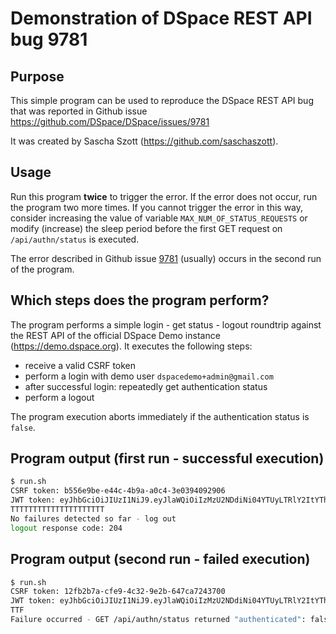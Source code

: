 # Demonstration of DSpace REST API bug 9781

## Purpose

This simple program can be used to reproduce the DSpace REST API bug that was
reported in Github issue https://github.com/DSpace/DSpace/issues/9781

It was created by Sascha Szott (https://github.com/saschaszott).

## Usage

Run this program **twice** to trigger the error. If the error does not occur,
run the program two more times. If you cannot trigger the error in this way,
consider increasing the value of variable `MAX_NUM_OF_STATUS_REQUESTS` or 
modify (increase) the sleep period before the first GET request on `/api/authn/status`
is executed.

The error described in Github issue [9781](https://github.com/DSpace/DSpace/issues/9781)
(usually) occurs in the second run of the program.

## Which steps does the program perform?

The program performs a simple login - get status - logout roundtrip against the REST API of
the official DSpace Demo instance (https://demo.dspace.org). It executes the following steps:

- receive a valid CSRF token
- perform a login with demo user `dspacedemo+admin@gmail.com`
- after successful login: repeatedly get authentication status
- perform a logout

The program execution aborts immediately if the authentication status is `false`.

## Program output (first run - successful execution)

```sh
$ run.sh
CSRF token: b556e9be-e44c-4b9a-a0c4-3e0394092906
JWT token: eyJhbGciOiJIUzI1NiJ9.eyJlaWQiOiIzMzU2NDdiNi04YTUyLTRlY2ItYThjMS03ZWJhYmIxOTliZGEiLCJzZyI6W10sImV4cCI6MTcyNDkyMjUyOCwiYXV0aGVudGljYXRpb25NZXRob2QiOiJwYXNzd29yZCJ9.5wuU-KTPM7Pp8jbvRc5i07hJRKEmHE9kYh0aarDMcbE
TTTTTTTTTTTTTTTTTTTTT
No failures detected so far - log out
logout response code: 204
```

## Program output (second run - failed execution)

```sh
$ run.sh
CSRF token: 12fb2b7a-cfe9-4c32-9e2b-647ca7243700
JWT token: eyJhbGciOiJIUzI1NiJ9.eyJlaWQiOiIzMzU2NDdiNi04YTUyLTRlY2ItYThjMS03ZWJhYmIxOTliZGEiLCJzZyI6W10sImV4cCI6MTcyNDkyMjU0MSwiYXV0aGVudGljYXRpb25NZXRob2QiOiJwYXNzd29yZCJ9.0OFtSPkk9nmObmOxngCjlTXMXxzdjvL99Q5oZ2Wmx9U
TTF
Failure occurred - GET /api/authn/status returned "authenticated": false
```
